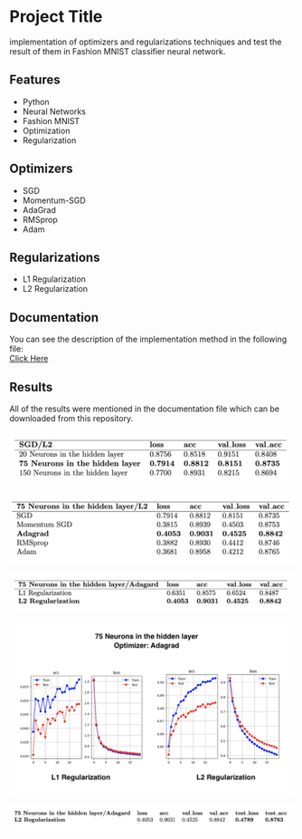 
# Project Title

implementation of optimizers and regularizations techniques and test the result of them in Fashion MNIST classifier neural network.

## Features

- Python
- Neural Networks
- Fashion MNIST
- Optimization 
- Regularization

## Optimizers

- SGD
- Momentum-SGD
- AdaGrad
- RMSprop 
- Adam

## Regularizations

- L1 Regularization
- L2 Regularization


## Documentation

You can see the description of the implementation method in the following file:  
[Click Here](https://github.com/kiananvari/implementation-of-optimizers-and-regularizations-techniques/raw/main/Documentation.pdf)

## Results 

All of the results were mentioned in the documentation file which can be downloaded from this repository.

![App Screenshot](https://github.com/kiananvari/implementation-of-optimizers-and-regularizations-techniques/raw/main/Results/1.png)

![App Screenshot](https://github.com/kiananvari/implementation-of-optimizers-and-regularizations-techniques/raw/main/Results/2.png)

![App Screenshot](https://github.com/kiananvari/implementation-of-optimizers-and-regularizations-techniques/raw/main/Results/3.png)

![App Screenshot](https://github.com/kiananvari/implementation-of-optimizers-and-regularizations-techniques/raw/main/Results/4.png)

![App Screenshot](https://github.com/kiananvari/implementation-of-optimizers-and-regularizations-techniques/raw/main/Results/5.png)



